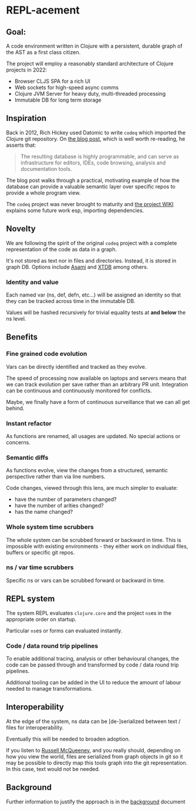 # REPL-acement

## Goal:
A code environment written in Clojure with a persistent, durable graph of the AST as a first class citizen.

The project will employ a reasonably standard architecture of Clojure projects in 2022:
- Browser CLJS SPA for a rich UI
- Web sockets for high-speed async comms
- Clojure JVM Server for heavy duty, multi-threaded processing
- Immutable DB for long term storage

## Inspiration
Back in 2012, Rich Hickey used Datomic to write `codeq` which imported the Clojure git repository. On [the blog post](https://blog.datomic.com/2012/10/codeq.html), which is well worth re-reading, he asserts that:

> The resulting database is highly programmable, and can serve as infrastructure for editors, IDEs, code browsing, analysis and documentation tools.

The blog post walks through a practical, motivating example of how the database can provide a valuable semantic layer over specific repos to provide a whole program view.

The `codeq` project was never brought to maturity and [the project WIKI](https://github.com/Datomic/codeq/wiki) explains some future work esp, importing dependencies.

## Novelty
We are following the spirit of the original `codeq` project with a complete representation of the code as data in a graph.

It's not stored as text nor in files and directories. Instead, it is stored in graph DB. Options include [Asami](https://github.com/threatgrid/asami) and [XTDB](https://xtdb.com/) among others.

### Identity and value
Each named var (ns, def, defn, etc...) will be assigned an identity so that they can be tracked across time in the immutable DB. 

Values will be hashed recursively for trivial equality tests at **and below** the ns level.

## Benefits

### Fine grained code evolution
Vars can be directly identified and tracked as they evolve.

The speed of processing now available on laptops and servers means that we can track evolution per save rather than an arbitrary PR unit. Integration can be continuous and continuously monitored for conflicts.

Maybe, we finally have a form of continuous surveillance that we can all get behind.

### Instant refactor
As functions are renamed, all usages are updated. No special actions or concerns.

### Semantic diffs
As functions evolve, view the changes from a structured, semantic perspective rather than via line numbers.

Code changes, viewed through this lens, are much simpler to evaluate:

- have the number of parameters changed?
- have the number of arities changed?
- has the name changed?

### Whole system time scrubbers
The whole system can be scrubbed forward or backward in time. This is impossible with existing environments - they either work on individual files, buffers or specific git repos.

### ns / var time scrubbers
Specific ns or vars can be scrubbed forward or backward in time.

## REPL system 
The system REPL evaluates `clojure.core` and the project `ns`es in the appropriate order on startup.

Particular `ns`es or forms can evaluated instantly.

### Code / data round trip pipelines
To enable additional tracing, analysis or other behavioural changes, the code can be passed through and transformed by code / data round trip pipelines.

Additional tooling can be added in the UI to reduce the amount of labour needed to manage transformations.

## Interoperability
At the edge of the system, ns data can be [de-]serialized between text / files for interoperability.

Eventually this will be needed to broaden adoption.

If you listen to [Russell McQueeney](https://github.com/fazzone), and you really should, depending on how you view the world, files are serialized from graph objects in git so it may be possible to directly map this tools graph into the git representation. In this case, text would not be needed.

## Background

Further information to justify the approach is in the [background](BACKGROUND.md) document














